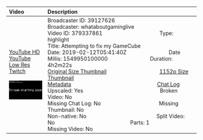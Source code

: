 |Video|Description|
|:---|:---|
|[YouTube HD](https://www.youtube.com/watch?v=vmyvgrOE_oQ)<br>[YouTube Low Res](https://www.youtube.com/watch?v=XtJiLP_Y3rY)<br>[Twitch](https://www.twitch.tv/videos/379337861)<br><br>[<img src="../../../../../39127626/videos/thumbnails_1152p/2019/2/1549950100000_2019_02_12T05_41_40Z_39127626_379337861_videos_thumbnails_1152p_thumb379337861-2048x1152.jpg" width="200">](https://www.youtube.com/watch?v=vmyvgrOE_oQ)|Broadcaster ID: 39127626          Broadcaster: whataboutgaminglive<br>Video ID: 379337861             Type: highlight<br>Title: Attempting to fix my GameCube<br>Date: 2019-02-12T05:41:40Z        Date Millis: 1549950100000        Duration: 4h2m22s<br>[Original Size Thumbnail](../../../../../39127626/videos/thumbnails_orig/2019/2/1549950100000_2019_02_12T05_41_40Z_39127626_379337861_videos_thumbnails_orig_thumb379337861-0x0.jpg)          [1152p Size Thumbnail](../../../../../39127626/videos/thumbnails_1152p/2019/2/1549950100000_2019_02_12T05_41_40Z_39127626_379337861_videos_thumbnails_1152p_thumb379337861-2048x1152.jpg)<br>[Metadata](../../../../../39127626/videos/metadata/2019/2/1549950100000_2019_02_12T05_41_40Z_39127626_379337861_video_metadata.json)                 [Chat Log](../../../../../39127626/videos/chatlogs/2019/2/2019-02-12T05_41_40Z_39127626_379337861_chat.json)<br>Upscaled: Yes                Broken Video: No<br>Missing Chat Log: No           Missing Thumbnail: No<br>Non-native: No              Split Video: No               Parts: 1<br>Missing Video: No
